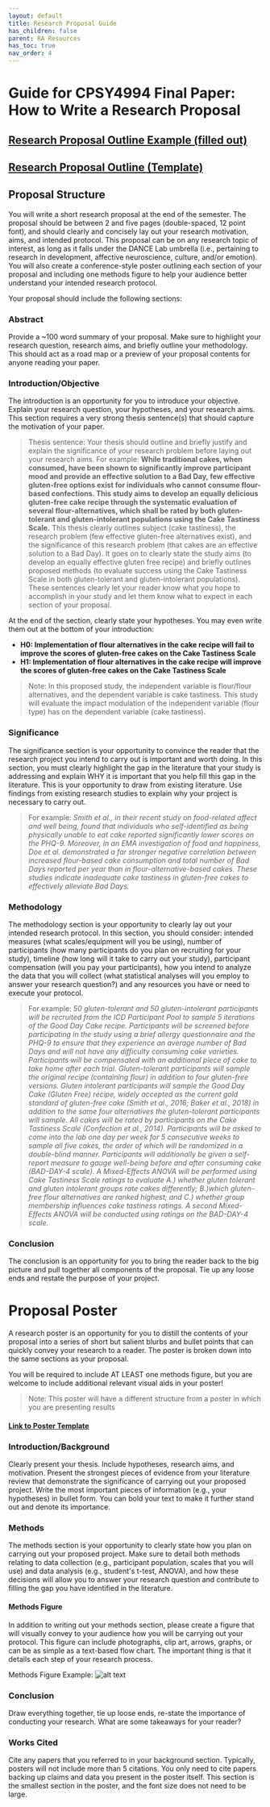 ```yaml
---
layout: default
title: Research Proposal Guide
has_children: false
parent: RA Resources
has_toc: true
nav_order: 4
---
```


# Guide for CPSY4994 Final Paper: How to Write a Research Proposal

## [Research Proposal Outline Example (filled out)](https://docs.google.com/document/d/1k3YoR8oqPGMf8-virpSaeLTwBdihTZqCCL8PSnTY87U/edit?tab=t.0#heading=h.w144b918xfkk)
## [Research Proposal Outline (Template)](https://docs.google.com/document/d/160vWnRsOmKBdxeiUVLVUBSqXqmNFLYLBQPuJ75-Ugpg/edit?tab=t.0)

## Proposal Structure

You will write a short research proposal at the end of the semester. The proposal should be between 2 and five pages (double-spaced, 12 point font), and should clearly and concisely lay out your research motivation, aims, and intended protocol. This proposal can be on any research topic of interest, as long as it falls under the DANCE Lab umbrella (i.e., pertaining to research in development, affective neuroscience, culture, and/or emotion). You will also create a conference-style poster outlining each section of your proposal and including one methods figure to help your audience better understand your intended research protocol. 

Your proposal should include the following sections: 

### Abstract
Provide a ~100 word summary of your proposal. Make sure to highlight your research question, research aims, and briefly outline your methodology. This should act as a road map or a preview of your proposal contents for anyone reading your paper.

### Introduction/Objective
The introduction is an opportunity for you to introduce your objective. Explain your research question, your hypotheses, and your research aims. This section requires a very strong thesis sentence(s) that should capture the motivation of your paper. 

>Thesis sentence: Your thesis should outline and briefly justify and explain the significance of your research problem before laying out your research aims. 
>For example: **While traditional cakes, when consumed, have been shown to significantly improve participant mood and provide an effective solution to a Bad Day, few effective gluten-free options exist for individuals who cannot consume flour-based confections. This study aims to develop an equally delicious gluten-free cake recipe through the systematic evaluation of several flour-alternatives, which shall be rated by both gluten-tolerant and gluten-intolerant populations using the Cake Tastiness Scale.**
>This thesis clearly outlines subject (cake tastiness), the research problem (few effective gluten-free alternatives exist), and the significance of this research problem (that cakes are an effective solution to a Bad Day). It goes on to clearly state the study aims (to develop an equally effective gluten free recipe) and briefly outlines proposed methods (to evaluate success using the Cake Tastiness Scale in both gluten-tolerant and gluten-intolerant populations). These sentences clearly let your reader know what you hope to accomplish in your study and let them know what to expect in each section of your proposal. 

At the end of the section, clearly state your hypotheses. You may even write them out at the bottom of your introduction: 

- **H0: Implementation of flour alternatives in the cake recipe will fail to improve the scores of gluten-free cakes on the Cake Tastiness Scale**
- **H1: Implementation of flour alternatives in the cake recipe will improve the scores of gluten-free cakes on the Cake Tastiness Scale**

>Note: In this proposed study, the independent variable is flour/flour alternatives, and the dependent variable is cake tastiness. This study will evaluate the impact modulation of the independent variable (flour type) has on the dependent variable (cake tastiness).

### Significance
The significance section is your opportunity to convince the reader that the research project you intend to carry out is important and worth doing. In this section, you must clearly highlight the gap in the literature that your study is addressing and explain WHY it is important that you help fill this gap in the literature. This is your opportunity to draw from existing literature. Use findings from existing research studies to explain why your project is necessary to carry out. 

>For example: *Smith et al., in their recent study on food-related affect and well being, found that individuals who self-identified as being physically unable to eat cake reported significantly lower scores on the PHQ-9. Moreover, in an EMA investigation of food and happiness, Doe et al. demonstrated a far stronger negative correlation between increased flour-based cake consumption and total number of Bad Days reported per year than in flour-alternative-based cakes. These studies indicate inadequate cake tastiness in gluten-free cakes to effectively alleviate Bad Days.*

### Methodology
The methodology section is your opportunity to clearly lay out your intended research protocol. In this section, you should consider: intended measures (what scales/equipment will you be using), number of participants (how many participants do you plan on recruiting for your study), timeline (how long will it take to carry out your study), participant compensation (will you pay your participants), how you intend to analyze the data that you will collect (what statistical analyses will you employ to answer your research question?) and any resources you have or need to execute your protocol. 

>For example: *50 gluten-tolerant and 50 gluten-intolerant participants will be recruited from the ICD Participant Pool to sample 5 iterations of the Good Day Cake recipe. Participants will be screened before participating in the study using a brief allergy questionnaire and the PHQ-9 to ensure that they experience an average number of Bad Days and will not have any difficulty consuming cake varieties. Participants will be compensated with an additional piece of cake to take home after each trial. Gluten-tolerant participants will sample the original recipe (containing flour) in addition to four gluten-free versions. Gluten intolerant participants will sample the Good Day Cake (Gluten Free) recipe, widely accepted as the current gold standard of gluten-free cake (Smith et al., 2016; Baker et al., 2018) in addition to the same four alternatives the gluten-tolerant participants will sample. All cakes will be rated by participants on the Cake Tastiness Scale (Confection et al., 2014). Participants will be asked to come into the lab one day per week for 5 consecutive weeks to sample all five cakes, the order of which will be randomized in a double-blind manner. Participants will additionally be given a self-report measure to gauge well-being before and after consuming cake (BAD-DAY-4 scale).*
> *A Mixed-Effects ANOVA will be performed using Cake Tastiness Scale ratings to evaluate A.) whether gluten tolerant and gluten intolerant groups rate cakes differently; B.)which gluten-free flour alternatives are ranked highest; and C.) whether group membership influences cake tastiness ratings. A second Mixed-Effects ANOVA will be conducted using ratings on the BAD-DAY-4 scale.*

### Conclusion
The conclusion is an opportunity for you to bring the reader back to the big picture and pull together all components of the proposal. Tie up any loose ends and restate the purpose of your project.

# Proposal Poster
A research poster is an opportunity for you to distill the contents of your proposal into a series of short but salient blurbs and bullet points that can quickly convey your research to a reader. The poster is broken down into the same sections as your proposal. 

You will be required to include AT LEAST one methods figure, but you are welcome to include additional relevant visual aids in your poster!

>Note: This poster will have a different structure from a poster in which you are presenting results

#### [Link to Poster Template](https://docs.google.com/presentation/d/1DYDZ2sToEM_XokGR1M1OPwZyOQ6M_X04/edit?usp=sharing&ouid=100701453607930699200&rtpof=true&sd=true)

### Introduction/Background
Clearly present your thesis. Include hypotheses, research aims, and motivation. Present the strongest pieces of evidence from your literature review that demonstrate the significance of carrying out your proposed project. Write the most important pieces of information (e.g., your hypotheses) in bullet form. You can bold your text to make it further stand out and denote its importance.

### Methods
The methods section is your opportunity to clearly state how you plan on carrying out your proposed project. Make sure to detail both methods relating to data collection (e.g., participant population, scales that you will use) and data analysis (e.g., student's t-test, ANOVA), and how these decisions will allow you to answer your research question and contribute to filling the gap you have identified in the literature.

#### Methods Figure
In addition to writing out your methods section, please create a figure that will visually convey to your audience how you will be carrying out your protocol. This figure can include photographs, clip art, arrows, graphs, or can be as simple as a text-based flow chart. The important thing is that it details each step of your research process.

Methods Figure Example:
![alt text](image.png)

### Conclusion
Draw everything together, tie up loose ends, re-state the importance of conducting your research. What are some takeaways for your reader?

### Works Cited
Cite any papers that you referred to in your background section. Typically, posters will not include more than 5 citations. You only need to cite papers backing up claims and data you present in the poster itself. This section is the smallest section in the poster, and the font size does not need to be large.



